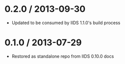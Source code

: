 0.2.0 / 2013-09-30
==================
- Updated to be consumed by IIDS 1.1.0's build process


0.1.0 / 2013-07-29
==================
* Restored as standalone repo from IIDS 0.10.0 docs
